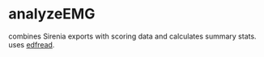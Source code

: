 # analyzeEMG
combines Sirenia exports with scoring data and calculates summary stats. uses [edfread](https://www.mathworks.com/matlabcentral/fileexchange/31900-edfread).
